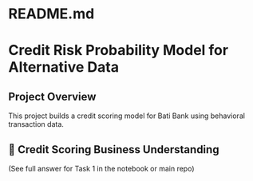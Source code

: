 # README.md
# Credit Risk Probability Model for Alternative Data

## Project Overview
This project builds a credit scoring model for Bati Bank using behavioral transaction data.

## 📘 Credit Scoring Business Understanding
(See full answer for Task 1 in the notebook or main repo)
